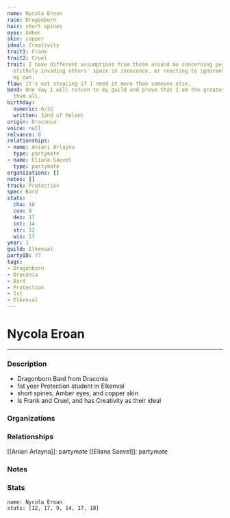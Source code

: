 ```yaml
---
name: Nycola Eroan
race: Dragonborn
hair: short spines
eyes: Amber
skin: copper
ideal: Creativity
trait1: Frank
trait2: Cruel
trait: I have different assumptions from those around me concerning personal space,
  blithely invading others' space in innocence, or reacting to ignorant invasion of
  my own.
flaw: It's not stealing if I need it more than someone else.
bond: One day I will return to my guild and prove that I am the greatest artisan of
  them all.
birthday:
  numeric: 6/32
  written: 32nd of Pelent
origin: Draconia
voice: null
relvance: 0
relationships:
- name: Aniari Arlayna
  type: partymate
- name: Eliana Saevel
  type: partymate
organizations: []
notes: []
track: Protection
spec: Bard
stats:
  cha: 18
  con: 9
  dex: 17
  int: 14
  str: 12
  wis: 17
year: 1
guild: Elkenval
partyID: 77
tags:
- Dragonborn
- Draconia
- Bard
- Protection
- 1st
- Elkenval
---
```

# Nycola Eroan
---
### Description
- Dragonborn Bard from Draconia
- 1st year Protection student in Elkenval
- short spines, Amber eyes, and copper skin
- Is Frank and Cruel, and has Creativity as their ideal

### Organizations

### Relationships
[[Aniari Arlayna]]: partymate
[[Eliana Saevel]]: partymate

### Notes

### Stats
```statblock
name: Nycola Eroan
stats: [12, 17, 9, 14, 17, 18]
```